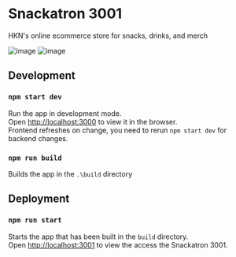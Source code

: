 # Snackatron 3001
HKN's online ecommerce store for snacks, drinks, and merch

![image](https://user-images.githubusercontent.com/59634395/233553883-ab98d68b-f3cb-4394-9aff-91d14a459475.png)
![image](https://user-images.githubusercontent.com/59634395/233553901-f11d77fa-8842-49ae-baea-cf8233005038.png)

## Development
### `npm start dev`
Run the app in development mode.\
Open [http://localhost:3000](http://localhost:3000) to view it in the browser.\
Frontend refreshes on change, you need to rerun `npm start dev` for backend changes.

### `npm run build`

Builds the app in the `.\build` directory

## Deployment
### `npm run start`

Starts the app that has been built in the `build` directory.\
Open [http://localhost:3001](http://localhost:3001) to view the access the Snackatron 3001.
